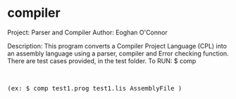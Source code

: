# compiler
Project: Parser and Compiler
Author: Eoghan O'Connor

Description: This program converts a Compiler Project Language (CPL) into an assembly language using a parser, compiler and Error checking function.
             There are test cases provided, in the test folder.
             To RUN: $ comp <source program>   <listing file>  <assembly code file>  
             (ex:   $ comp test1.prog test1.lis AssemblyFile )
